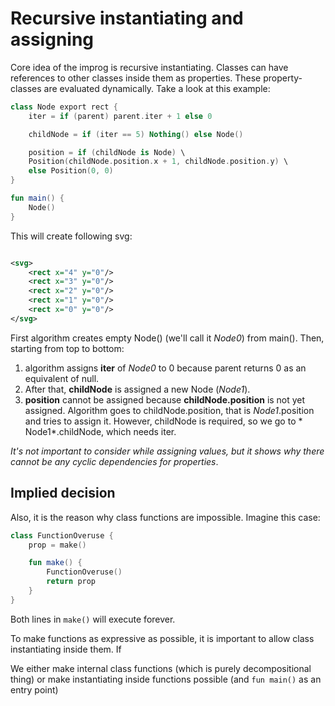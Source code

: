 # Recursive instantiating and assigning

Core idea of the improg is recursive instantiating. Classes can have references to other classes inside them as
properties. These property-classes are evaluated dynamically. Take a look at this example:

```kotlin
class Node export rect {
    iter = if (parent) parent.iter + 1 else 0

    childNode = if (iter == 5) Nothing() else Node()

    position = if (childNode is Node) \
    Position(childNode.position.x + 1, childNode.position.y) \
    else Position(0, 0)
}

fun main() {
    Node()
}
```

This will create following svg:

```svg

<svg>
    <rect x="4" y="0"/>
    <rect x="3" y="0"/>
    <rect x="2" y="0"/>
    <rect x="1" y="0"/>
    <rect x="0" y="0"/>
</svg>
```

First algorithm creates empty Node() (we'll call it *Node0*) from main(). Then, starting from top to bottom:

1. algorithm assigns **iter** of *Node0* to 0 because parent returns 0 as an equivalent of null.
2. After that, **childNode** is assigned a new Node (*Node1*).
3. **position** cannot be assigned because **childNode.position** is not yet assigned. Algorithm goes to
   childNode.position, that is *Node1*.position and tries to assign it. However, childNode is required, so we go to *
   Node1*.childNode, which needs iter.

*It's not important to consider while assigning values, but it shows why there cannot be any cyclic dependencies for
properties*.

## Implied decision

Also, it is the reason why class functions are impossible. Imagine this case:

```kotlin
class FunctionOveruse {
    prop = make()

    fun make() {
        FunctionOveruse()
        return prop
    }
}
```
Both lines in ```make()``` will execute forever.

To make functions as expressive as possible, it is important to allow class instantiating inside them. If

We either make internal class functions (which is purely decompositional thing) or make instantiating inside functions
possible (and ```fun main()``` as an entry point)
